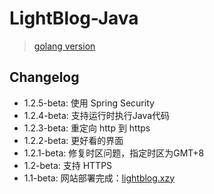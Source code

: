 # LightBlog-Java

> [golang version](https://github.com/LeeReindeer/lightblog)

## Changelog

- 1.2.5-beta: 使用 Spring Security
- 1.2.4-beta: 支持运行时执行Java代码
- 1.2.3-beta: 重定向 http 到 https
- 1.2.2-beta: 更好看的界面
- 1.2.1-beta: 修复时区问题，指定时区为GMT+8
- 1.2-beta: 支持 HTTPS
- 1.1-beta: 网站部署完成：[lightblog.xzy](https://lightblog.xzy)
